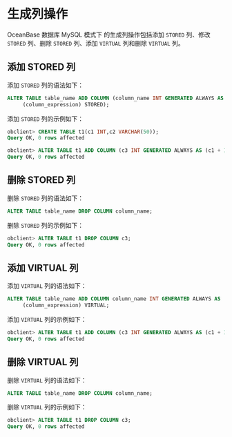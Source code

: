 # 生成列操作

OceanBase 数据库 MySQL 模式下 的生成列操作包括添加 `STORED` 列、修改 `STORED` 列、删除 `STORED` 列、添加 `VIRTUAL` 列和删除 `VIRTUAL` 列。

## 添加 STORED 列

添加 `STORED` 列的语法如下：

```sql
ALTER TABLE table_name ADD COLUMN (column_name INT GENERATED ALWAYS AS
     (column_expression) STORED);
```

添加 `STORED` 列的示例如下：

```sql
obclient> CREATE TABLE t1(c1 INT,c2 VARCHAR(50));
Query OK, 0 rows affected

obclient> ALTER TABLE t1 ADD COLUMN (c3 INT GENERATED ALWAYS AS (c1 + 1) STORED);
Query OK, 0 rows affected 
```
<!--修改 STORED 列

修改 `STORED` 列的语法如下：
```sql
ALTER TABLE table_name MODIFY COLUMN column_name INT GENERATED ALWAYS AS
     (column_expression) STORED;
```

添加 `STORED` 列的示例如下：
```sql
obclient> ALTER TABLE t1 MODIFY COLUMN c3 INT GENERATED ALWAYS AS (c1 + 11) STORED;
Query OK, 0 rows affected 
```
-->

## 删除 STORED 列

删除 `STORED` 列的语法如下：

```sql
ALTER TABLE table_name DROP COLUMN column_name;
```

删除 `STORED` 列的示例如下：

```sql
obclient> ALTER TABLE t1 DROP COLUMN c3;
Query OK, 0 rows affected
```

## 添加 VIRTUAL 列

添加 `VIRTUAL` 列的语法如下：

```sql
ALTER TABLE table_name ADD COLUMN column_name INT GENERATED ALWAYS AS
     (column_expression) VIRTUAL;
```

添加 `VIRTUAL` 列的示例如下：

```sql
obclient> ALTER TABLE t1 ADD COLUMN (c3 INT GENERATED ALWAYS AS (c1 + 1) VIRTUAL);
Query OK, 0 rows affected
```


## 删除 VIRTUAL 列

删除 `VIRTUAL` 列的语法如下：

```sql
ALTER TABLE table_name DROP COLUMN column_name;
```

删除 `VIRTUAL` 列的示例如下：

```sql
obclient> ALTER TABLE t1 DROP COLUMN c3;
Query OK, 0 rows affected
```
